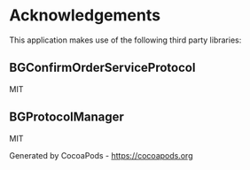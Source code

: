 # Acknowledgements
This application makes use of the following third party libraries:

## BGConfirmOrderServiceProtocol

MIT


## BGProtocolManager

MIT

Generated by CocoaPods - https://cocoapods.org
